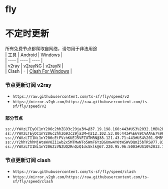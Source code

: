 # fly
# 不定时更新
所有免费节点都爬取自网络，请勿用于非法用途  
|  工具  | Android  | Windows  |  
|  ----  | ----   | ----  |  
| v2ray  | [v2rayNG](https://github.com/2dust/v2rayNG/releases) | [v2rayN](https://github.com/2dust/v2rayN/releases) |  
| Clash  | - | [Clash For Windows](https://github.com/2dust/clashN/releases) | 
  
### 节点更新订阅  v2ray
- `https://raw.githubusercontent.com/ts-sf/fly/speed/v2`  
- `https://mirror.v2gh.com/https://raw.githubusercontent.com/ts-sf/fly/speed/v2`  

#### 部分节点  
``` 
ss://YWVzLTEyOC1nY206c2hhZG93c29ja3M=@37.19.198.160:443#US3%2032.1MB%2Fs
ss://YWVzLTEyOC1nY206c2hhZG93c29ja3M=@212.102.53.80:443#%E6%9C%AA%E7%9F%A538%202.4MB%2Fs
ss://YWVzLTI1Ni1nY206cEtFVzhKUEJ5VFZUTHRN@38.121.43.71:443#US4%201.9MB%2Fs
ss://Y2hhY2hhMjAtaWV0Zi1wb2x5MTMwNTo5WmF6YzBGUmw4Y0tWSWVDQmI5bTRS@77.83.246.74:443#%E6%9C%AA%E7%9F%A547%20582.9KB%2Fs
ss://YWVzLTI1Ni1nY206ZzVNZUQ2RnQzQ1dsSklk@67.220.95.96:5003#US10%2033.1KB%2Fs
```
### 节点更新订阅  clash
- `https://raw.githubusercontent.com/ts-sf/fly/speed/clash`  
- `https://mirror.v2gh.com/https://raw.githubusercontent.com/ts-sf/fly/speed/clash`  



